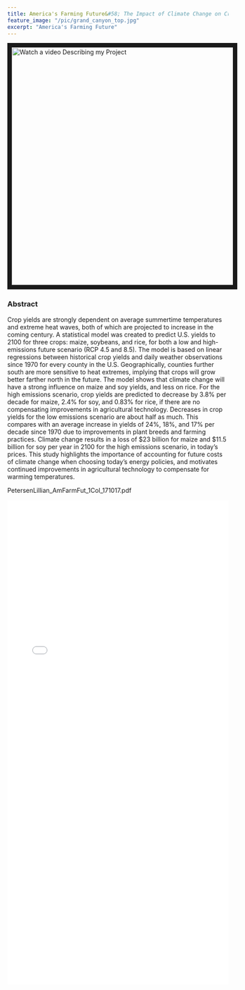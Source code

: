 ```yaml
---
title: America's Farming Future&#58; The Impact of Climate Change on Crop Yields
feature_image: "/pic/grand_canyon_top.jpg"
excerpt: "America's Farming Future"
---
```


<a href="https://www.youtube.com/watch?v=D_Q_Dd_VLLI"
 target="_blank"><img src="/pic/americas_ff_video.png"
alt="Watch a video Describing my Project" width="720" height="540" border="10" /></a>

### Abstract

Crop yields are strongly dependent on average summertime temperatures and extreme heat waves, both of which are projected to increase in the coming century. A statistical model was created to predict U.S. yields to 2100 for three crops: maize, soybeans, and rice, for both a low and high-emissions future scenario (RCP 4.5 and 8.5). The model is based on linear regressions between historical crop yields and daily weather observations since 1970 for every county in the U.S. Geographically, counties further south are more sensitive to heat extremes, implying that crops will grow better farther north in the future. The model shows that climate change will have a strong influence on maize and soy yields, and less on rice. For the high emissions scenario, crop yields are predicted to decrease by 3.8% per decade for maize, 2.4% for soy, and 0.83% for rice, if there are no compensating improvements in agricultural technology. Decreases in crop yields for the low emissions scenario are about half as much. This compares with an average increase in yields of  24%,  18%, and 17% per decade since 1970 due to improvements in plant breeds and farming practices. Climate change results in a loss of $23 billion for maize and $11.5 billion for soy per year in 2100  for the high emissions scenario, in today’s prices. This study highlights the importance of accounting for future costs of climate change when choosing today’s energy policies, and motivates continued improvements in agricultural technology to compensate for warming temperatures.



PetersenLillian_AmFarmFut_1Col_171017.pdf
<object data="/pdf/PetersenLillian_AmFarmFut_1Col_171017.pdf" tyse="application/pdf" width="100%" height="1100">
<iframe src="/pdf/PetersenLillian_AmFarmFut_1Col_171017.pdf" width="100%" height="1100" style="border: none;">
This browser does not support PDFs. Please download the PDF to view it: <a href="/pdf/PetersenLillian_AmFarmFut_1Col_171017.pdf">Download PDF</a>
</iframe>
</object>
